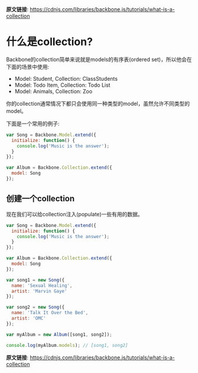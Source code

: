 **原文链接**: https://cdnjs.com/libraries/backbone.js/tutorials/what-is-a-collection

# 什么是collection?
Backbone的collection简单来说就是models的有序表(ordered set)，所以他会在下面的场景中使用:

- Model: Student, Collection: ClassStudents
- Model: Todo Item, Collection: Todo List
- Model: Animals, Collection: Zoo

你的collection通常情况下都只会使用同一种类型的model，虽然允许不同类型的model。

下面是一个常用的例子:
```javascript
var Song = Backbone.Model.extend({
  initialize: function() {
    console.log('Music is the answer');
  }
});

var Album = Backbone.Collection.extend({
  model: Song
});
```

## 创建一个collection
现在我们可以给collection注入(populate)一些有用的数据。
```javascript
var Song = Backbone.Model.extend({
  initialize: function() {
    console.log('Music is the answer');
  }
});

var Album = Backbone.Collection.extend({
  model: Song
});

var song1 = new Song({
  name: 'Sexual Healing',
  artist: 'Marvin Gaye'
});

var song2 = new Song({
  name: 'Talk It Over the Bed',
  artist: 'OMC'
});

var myAlbum = new Album([song1, song2]);

console.log(myAlbum.models); // [song1, song2]
```

**原文链接**: https://cdnjs.com/libraries/backbone.js/tutorials/what-is-a-collection
